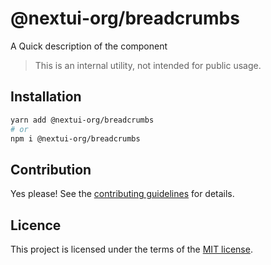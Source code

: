 # @nextui-org/breadcrumbs

A Quick description of the component

> This is an internal utility, not intended for public usage.

## Installation

```sh
yarn add @nextui-org/breadcrumbs
# or
npm i @nextui-org/breadcrumbs
```

## Contribution

Yes please! See the
[contributing guidelines](https://github.com/nextui-org/nextui/blob/master/CONTRIBUTING.md)
for details.

## Licence

This project is licensed under the terms of the
[MIT license](https://github.com/nextui-org/nextui/blob/master/LICENSE).
